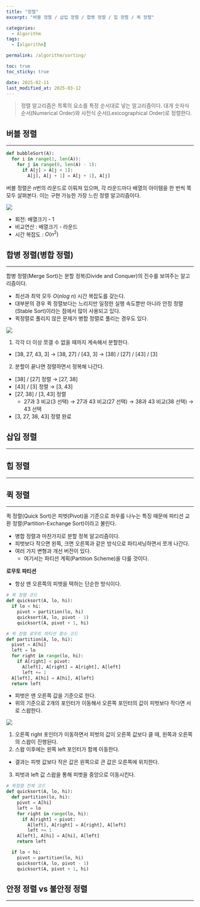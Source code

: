 ```yaml
---
title: "정렬"
excerpt: "버블 정렬 / 삽입 정렬 / 합병 정렬 / 힙 정렬 / 퀵 정렬"

categories:
  - Algorithm
tags:
  - [algorithm]

permalink: /algorithm/sorting/

toc: true
toc_sticky: true

date: 2025-02-11
last_modified_at: 2025-03-12
---
```


> 정렬 알고리즘은 목록의 요소를 특정 순서대로 넣는 알고리즘이다. 대개 숫자식 순서(Numerical Order)와 사전식 순서(Lexicographical Order)로 정렬한다.

## 버블 정렬
---------

```python
def bubbleSort(A):
  for i in range(1, len(A)):
    for j in range(0, len(A) - 1):
      if A[j] > A[j + 1]:
        A[j], A[j + 1] = A[j + 1], A[j]
```

버블 정렬은 $n$번의 라운드로 이뤄져 있으며, 각 라운드마다 배열의 아이템을 한 번씩 쭉 모두 살펴본다. 이는 구현 가능한 가장 느린 정렬 알고리즘이다.

<img src="https://img1.daumcdn.net/thumb/R1280x0/?scode=mtistory2&fname=https%3A%2F%2Fblog.kakaocdn.net%2Fdn%2FTP0ub%2FbtrYrob3DhR%2FkTuGeUyanbWuwcdDdxjgn0%2Fimg.png">

- 회전: 배열크기 - 1
- 비교연산 : 배열크기 - 라운드
- 시간 복잡도 : $O(n^2)$

## 합병 정렬(병합 정렬)
---------

합병 정렬(Merge Sort)는 분할 정복(Divide and Conquer)의 진수를 보여주는 알고리즘이다. 
- 최선과 최악 모두 $O(nlog \ n)$ 시간 복잡도를 갖는다.
-  대부분의 경우 퀵 정렬보다는 느리지만 일정한 실행 속도뿐만 아니라 안정 정렬(Stable Sort)이라는 점에서 많이 사용되고 있다. 
- 퀵정렬로 풀리지 않은 문제가 병합 정렬로 풀리는 경우도 있다.

<img src="https://img1.daumcdn.net/thumb/R1280x0/?scode=mtistory2&fname=https%3A%2F%2Fblog.kakaocdn.net%2Fdn%2Fcc3r2Z%2Fbtra1ZJPfZb%2F4qxeTF4Ik9WlD0U93OWwL1%2Fimg.png">

1. 각각 더 이상 쪼갤 수 없을 때까지 계속해서 분할한다.
  - [38, 27, 43, 3] &rarr; [38, 27] / [43, 3] &rarr; [38] / [27] / [43] / [3]
2. 분할이 끝나면 정렬하면서 정복해 나간다.
  - [38] / [27] 정렬 &rarr; [27, 38]
  - [43] / [3] 정렬 &rarr; [3, 43]
  - [27, 38] / [3, 43] 정렬
    - 27과 3 비교(3 선택) &rarr; 27과 43 비교(27 선택) &rarr; 38과 43 비교(38 선택) &rarr; 43 선택
  - [3, 27, 38, 43] 정렬 완료


## 삽입 정렬
---------

## 힙 정렬
---------


## 퀵 정렬
---------

퀵 정렬(Quick Sort)은 피벗(Pivot)을 기준으로 좌우를 나누는 특징 때문에 파티션 교환 정렬(Partition-Exchange Sort)이라고 불린다.
- 병합 정렬과 마찬가지로 분할 정복 알고리즘이다.
- 피벗보다 작으면 왼쪽, 크면 오른쪽과 같은 방식으로 파티셔닝하면서 쪼개 나간다.
- 여러 가지 변형과 개선 버전이 있다.
  - 여기서는 파티션 계획(Partition Scheme)을 다룰 것이다.

**로무토 파티션**<br>
- 항상 맨 오른쪽의 피벗을 택하는 단순한 방식이다.

```python
# 퀵 정렬 코드
def quicksort(A, lo, hi):
  if lo < hi:
    pivot = partition(lo, hi)
    quicksort(A, lo, pivot - 1)
    quicksort(A, pivot + 1, hi)

# 퀵 정렬 로무트 파티션 함수 코드
def partition(A, lo, hi):
  pivot = A[hi]
  left = lo
  for right in range(lo, hi):
    if A[right] < pivot:
      A[left], A[right] = A[right], A[left]
      left += 1
  A[left], A[hi] = A[hi], A[left]
  return left
```

- 피벗은 맨 오른쪽 값을 기준으로 한다.
- 위의 기준으로 2개의 포인터가 이동해서 오른쪽 포인터의 값이 피벗보다 작다면 서로 스왑한다.

<img src="https://velog.velcdn.com/images/hysong/post/e3eee8f8-f7e5-4565-a168-f1cbb2df0f05/image.png">

1. 오른쪽 right 포인터가 이동하면서 피벗의 값이 오른쪽 값보다 클 때, 왼쪽과 오른쪽의 스왑이 진행된다.
2. 스왑 이후에는 왼쪽 left 포인터가 함께 이동한다.
  - 결과는 피벗 값보다 작은 값은 왼쪽으로 큰 값은 오른쪽에 위치한다.
3. 피벗과 left 값 스왑을 통해 피벗을 중앙으로 이동시킨다.

```python
# 퀵정렬 전체 코드
def quicksort(A, lo, hi):
  def partition(lo, hi):
    pivot = A[hi]
    left = lo
    for right in range(lo, hi):
      if A[right] < pivot:
        A[left], A[right] = A[right], A[left]
        left += 1
    A[left], A[hi] = A[hi], A[left]
    return left

  if lo < hi:
    pivot = partition(lo, hi)
    quicksort(A, lo, pivot - 1)
    quicksort(A, pivot + 1, hi)
```


## 안정 정렬 vs 불안정 정렬
---------
